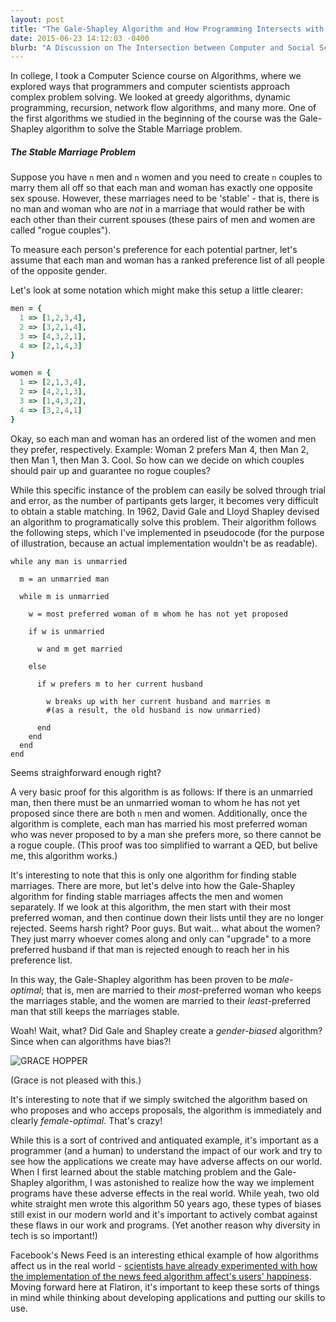 ```yaml
---
layout: post
title: "The Gale-Shapley Algorithm and How Programming Intersects with Social Issues"
date: 2015-06-23 14:12:03 -0400
blurb: "A Discussion on The Intersection between Computer and Social Sciences"
---
```

In college, I took a Computer Science course on Algorithms, where we explored ways that programmers and computer scientists approach complex problem solving. We looked at greedy algorithms, dynamic programming, recursion, network flow algorithms, and many more. One of the first algorithms we studied in the beginning of the course was the Gale-Shapley algorithm to solve the Stable Marriage problem.

##### The Stable Marriage Problem

Suppose you have `n` men and `n` women and you need to create `n` couples to marry them all off so that each man and woman has exactly one opposite sex spouse. However, these marriages need to be 'stable' - that is, there is no man and woman who are *not* in a marriage that would rather be with each other than their current spouses (these pairs of men and women are called "rogue couples").

To measure each person's preference for each potential partner, let's assume that each man and woman has a ranked preference list of all people of the opposite gender.

Let's look at some notation which might make this setup a little clearer:

~~~ruby
men = {
  1 => [1,2,3,4],
  2 => [3,2,1,4],
  3 => [4,3,2,1],
  4 => [2,1,4,3]
}

women = {
  1 => [2,1,3,4],
  2 => [4,2,1,3],
  3 => [1,4,3,2],
  4 => [3,2,4,1]
}
~~~

Okay, so each man and woman has an ordered list of the women and men they prefer, respectively. Example: Woman 2 prefers Man 4, then Man 2, then Man 1, then Man 3. Cool. So how can we decide on which couples should pair up and guarantee no rogue couples?

While this specific instance of the problem can easily be solved through trial and error, as the number of partipants gets larger, it becomes very difficult to obtain a stable matching. In 1962, David Gale and Lloyd Shapley devised an algorithm to programatically solve this problem. Their algorithm follows the following steps, which I've implemented in pseudocode (for the purpose of illustration, because an actual implementation wouldn't be as readable).


~~~
while any man is unmarried

  m = an unmarried man

  while m is unmarried

    w = most preferred woman of m whom he has not yet proposed

    if w is unmarried

      w and m get married

    else

      if w prefers m to her current husband

        w breaks up with her current husband and marries m
        #(as a result, the old husband is now unmarried)

      end
    end
  end
end
~~~

Seems straighforward enough right?

A very basic proof for this algorithm is as follows: If there is an unmarried man, then there must be an unmarried woman to whom he has not yet proposed since there are both `n` men and women. Additionally, once the algorithm is complete, each man has married his most preferred woman who was never proposed to by a man she prefers more, so there cannot be a rogue couple. (This proof was too simplified to warrant a QED, but belive me, this algorithm works.)

It's interesting to note that this is only one algorithm for finding stable marriages. There are more, but let's delve into how the Gale-Shapley algorithm for finding stable marriages affects the men and women separately. If we look at this algorithm, the men start with their most preferred woman, and then continue down their lists until they are no longer rejected. Seems harsh right? Poor guys. But wait... what about the women? They just marry whoever comes along and only can "upgrade" to a more preferred husband if that man is rejected enough to reach her in his preference list.

In this way, the Gale-Shapley algorithm has been proven to be *male-optimal*; that is, men are married to their *most*-preferred woman who keeps the marriages stable, and the women are married to their *least*-preferred man that still keeps the marriages stable.

Woah! Wait, what? Did Gale and Shapley create a *gender-biased* algorithm? Since when can algorithms have bias?!

![GRACE HOPPER](http://i.imgur.com/kxnvsD4.jpg)

(Grace is not pleased with this.)

It's interesting to note that if we simply switched the algorithm based on who proposes and who acceps proposals, the algorithm is immediately and clearly *female-optimal*. That's crazy!

While this is a sort of contrived and antiquated example, it's important as a programmer (and a human) to understand the impact of our work and try to see how the applications we create may have adverse affects on our world. When I first learned about the stable matching problem and the Gale-Shapley algorithm, I was astonished to realize how the way we implement programs have these adverse effects in the real world. While yeah, two old white straight men wrote this algorithm 50 years ago, these types of biases still exist in our modern world and it's important to actively combat against these  flaws in our work and programs. (Yet another reason why diversity in tech is so important!)

Facebook's News Feed is an interesting ethical example of how algorithms affect us in the real world - [scientists have already experimented with how the implementation of the news feed algorithm affect's users' happiness](http://www.slate.com/articles/health_and_science/science/2014/06/facebook_unethical_experiment_it_made_news_feeds_happier_or_sadder_to_manipulate.html). Moving forward here at Flatiron, it's important to keep these sorts of things in mind while thinking about developing applications and putting our skills to use.
